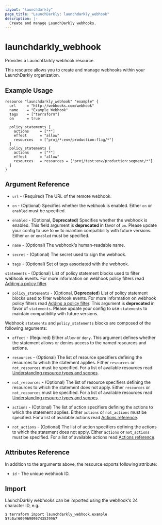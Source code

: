 ```yaml
---
layout: "launchdarkly"
page_title: "LaunchDarkly: launchdarkly_webhook"
description: |-
  Create and manage LaunchDarkly webhooks.
---
```


# launchdarkly_webhook

Provides a LaunchDarkly webhook resource.

This resource allows you to create and manage webhooks within your LaunchDarkly organization.

## Example Usage

```hcl
resource "launchdarkly_webhook" "example" {
  url     = "http://webhooks.com/webhook"
  name    = "Example Webhook"
  tags    = ["terraform"]
  on      = true

  policy_statements {
    actions     = ["*"]
    effect      = "allow"
    resources   = ["proj/*:env/production:flag/*"]
  }
  policy_statements {
    actions     = ["*"]
    effect      = "allow"
    resources   = resources = ["proj/test:env/production:segment/*"]
  }
}
```

## Argument Reference

- `url` - (Required) The URL of the remote webhook.

- `on` - (Optional) Specifies whether the webhook is enabled. Either `on` or `enabled` must be specified.

- `enabled` - (Optional, **Deprecated**) Specifies whether the webhook is enabled. This field argument is **deprecated** in favor of `on`. Please update your config to use to `on` to maintain compatibility with future versions. Either `on` or `enabled` must be specified.

- `name` - (Optional) The webhook's human-readable name.

- `secret` - (Optional) The secret used to sign the webhook.

- `tags` - (Optional) Set of tags associated with the webhook.

`statements` - (Optional) List of policy statement blocks used to filter webhook events. For more information on webhook policy filters read [Adding a policy filter](https://docs.launchdarkly.com/integrations/webhooks#adding-a-policy-filter).

- `policy_statements` - (Optional, **Deprecated**) List of policy statement blocks used to filter webhook events. For more information on webhook policy filters read [Adding a policy filter](https://docs.launchdarkly.com/integrations/webhooks#adding-a-policy-filter). This argument is **deprecated** in favor of `statements`. Please update your config to use `statements` to maintain compatibility with future versions.

Webhook `statements` and `policy_statements` blocks are composed of the following arguments:

- `effect` - (Required) Either `allow` or `deny`. This argument defines whether the statement allows or denies access to the named resources and actions.

- `resources` - (Optional) The list of resource specifiers defining the resources to which the statement applies. Either `resources` or `not_resources` must be specified. For a list of available resources read [Understanding resource types and scopes](https://docs.launchdarkly.com/home/account-security/custom-roles/resources#understanding-resource-types-and-scopes).

- `not_resources` - (Optional) The list of resource specifiers defining the resources to which the statement does not apply. Either `resources` or `not_resources` must be specified. For a list of available resources read [Understanding resource types and scopes](https://docs.launchdarkly.com/home/account-security/custom-roles/resources#understanding-resource-types-and-scopes).

- `actions` - (Optional) The list of action specifiers defining the actions to which the statement applies. Either `actions` or `not_actions` must be specified. For a list of available actions read [Actions reference](https://docs.launchdarkly.com/home/account-security/custom-roles/actions#actions-reference).

- `not_actions` - (Optional) The list of action specifiers defining the actions to which the statement does not apply. Either `actions` or `not_actions` must be specified. For a list of available actions read [Actions reference](https://docs.launchdarkly.com/home/account-security/custom-roles/actions#actions-reference).

## Attributes Reference

In addition to the arguments above, the resource exports following attribute:

- `id` - The unique webhook ID.

## Import

LaunchDarkly webhooks can be imported using the webhook's 24 character ID, e.g.

```
$ terraform import launchdarkly_webhook.example 57c0af609969090743529967
```
